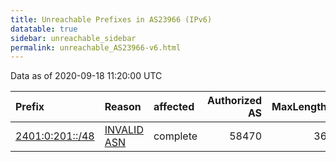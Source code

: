 ```yaml
---
title: Unreachable Prefixes in AS23966 (IPv6)
datatable: true
sidebar: unreachable_sidebar
permalink: unreachable_AS23966-v6.html
---
```


Data as of 2020-09-18 11:20:00 UTC


<div class="datatable-begin"></div>

| Prefix                                                   | Reason                                                                                                 | affected   |   Authorized AS |   MaxLength | Anchor                                       |   unreachable /48s |
|:---------------------------------------------------------|:-------------------------------------------------------------------------------------------------------|:-----------|----------------:|------------:|:---------------------------------------------|-------------------:|
| [2401:0:201::/48](https://stat.ripe.net/2401:0:201::/48) | [INVALID ASN](https://rpki-validator.ripe.net/announcement-preview?asn=AS23966&prefix=2401:0:201::/48) | complete   |           58470 |          36 | [APNIC](unreachable_APNIC_RPKI_Root-v6.html) |                  1 |

<div class="datatable-end"></div>